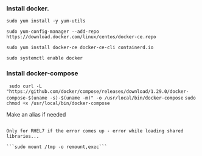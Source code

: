### Install docker.

```sudo yum install -y yum-utils```

```sudo yum-config-manager --add-repo https://download.docker.com/linux/centos/docker-ce.repo```

```sudo yum install docker-ce docker-ce-cli containerd.io```

```sudo systemctl enable docker```

### Install docker-compose

``` sudo curl -L "https://github.com/docker/compose/releases/download/1.29.0/docker-compose-$(uname -s)-$(uname -m)" -o /usr/local/bin/docker-compose```
```sudo chmod +x /usr/local/bin/docker-compose```

Make an alias if needed

```alias docker-compose="/usr/local/bin/docker-compose"

Only for RHEL7 if the error comes up - error while loading shared libraries...

```sudo mount /tmp -o remount,exec```
